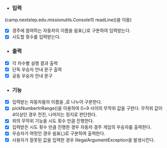 
- ### 입력
(camp.nextstep.edu.missionutils.Console의 readLine()을 이용)
- [x] 경주에 참여하는 자동차의 이름을 쉼표(,)로 구분하여 입력받는다.
- [x] 시도할 횟수를 입력받는다.

- ### 출력
- [x] 각 차수별 실행 결과 출력
- [x] 단독 우승자 안내 문구 출력
- [x] 공동 우승자 안내 문구

- ### 기능
- [x] 입력받는 자동차들의 이름을 ,로 나누어 구분한다.
- [x] pickNumberInRange()을 이용하여 0~9 사이의 무작위 값을 구한다. 무작위 값이 4이상인 경우 전진, 나머지는 정지로 판단한다.
- [x] 위의 무작위 기능을 시도 횟수 만큼 진행한다.
- [x] 입력받은 시도 횟수 만큼 진행한 경우 자동차 경주 게임의 우승자를 출력한다.
- [x] 우승자가 여럿인 경우 쉼표(,)로 구분하여 출력한다.
- [x] 사용자가 잘못된 값을 입력한 경우 IllegalArgumentException을 발생시킨다.